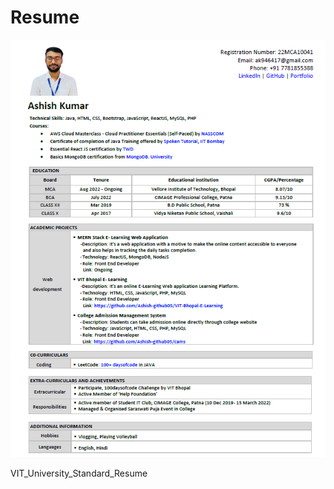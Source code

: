 # Resume

![logo](https://github.com/Ashish-github05/Resume/blob/main/Resume.png)

VIT_University_Standard_Resume
